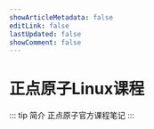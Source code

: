 ```yaml
---
showArticleMetadata: false
editLink: false
lastUpdated: false
showComment: false
---
```


# 正点原子Linux课程

::: tip 简介
正点原子官方课程笔记
:::
